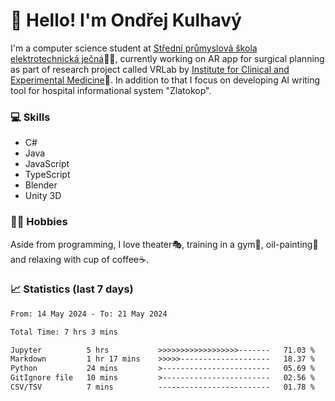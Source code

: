 # 👋 Hello! I'm Ondřej Kulhavý

I'm a computer science student at [Střední průmyslová škola elektrotechnická ječná](https://www.spsejecna.cz/)👨‍🎓, currently working on AR app for surgical planning as part of research project called VRLab by [Institute for Clinical and Experimental Medicine](https://www.ikem.cz/en/)🏥.
In addition to that I focus on developing AI writing tool for hospital informational system "Zlatokop".

### 💻 Skills
- C#
- Java
- JavaScript
- TypeScript
- Blender
- Unity 3D

### 🏋️‍♂️ Hobbies

Aside from programming, I love theater🎭, training in a gym💪, oil-painting🎨 and relaxing with cup of coffee☕.
### 📈 Statistics (last 7 days)
<!--START_SECTION:waka-->

```txt
From: 14 May 2024 - To: 21 May 2024

Total Time: 7 hrs 3 mins

Jupyter          5 hrs           >>>>>>>>>>>>>>>>>>-------   71.03 %
Markdown         1 hr 17 mins    >>>>>--------------------   18.37 %
Python           24 mins         >------------------------   05.69 %
GitIgnore file   10 mins         >------------------------   02.56 %
CSV/TSV          7 mins          -------------------------   01.78 %
```

<!--END_SECTION:waka-->



